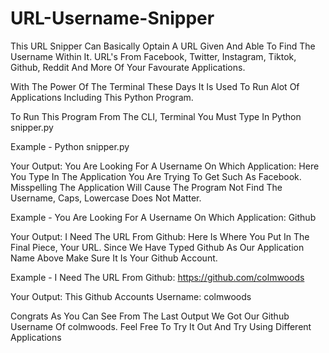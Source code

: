 # URL-Username-Snipper
This URL Snipper Can Basically Optain A URL Given And Able To Find The Username Within It. URL's From Facebook, Twitter, Instagram, Tiktok, Github, Reddit And More Of Your Favourate Applications.

With The Power Of The Terminal These Days It Is Used To Run Alot Of Applications Including This Python Program.


To Run This Program From The CLI, Terminal You Must Type In Python snipper.py

Example - 
       Python snipper.py 

Your Output:
You Are Looking For A Username On Which Application: 
Here You Type In The Application You Are Trying To Get Such As Facebook. Misspelling The Application Will Cause The Program Not Find The Username, Caps, Lowercase Does Not Matter.

Example - 
         You Are Looking For A Username On Which Application: Github


Your Output:
I Need The URL From Github:
Here Is Where You Put In The Final Piece, Your URL. Since We Have Typed Github As Our Application Name Above Make Sure It Is Your Github Account.

Example - 
I Need The URL From Github: https://github.com/colmwoods

Your Output:
         This Github Accounts Username: colmwoods


Congrats As You Can See From The Last Output We Got Our Github Username Of colmwoods. Feel Free To Try It Out And Try Using Different Applications




